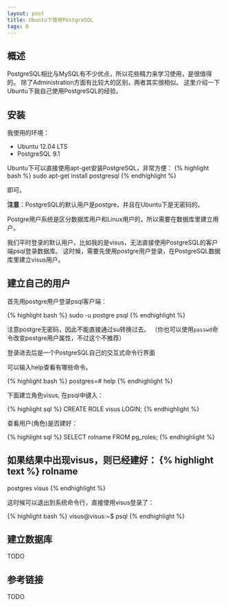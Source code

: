 ```yaml
---
layout: post
title: Ubuntu下使用PostgreSQL
tags: D
---
```


## 概述

PostgreSQL相比与MySQL有不少优点，所以花些精力来学习使用，是很值得的。
除了Administration方面有比较大的区别，两者其实很相似。
这里介绍一下Ubuntu下我自己使用PostgreSQL的经验。 

<p class="title" id="installation"></p>

## 安装

我使用的环境：

* Ubuntu 12.04 LTS
* PostgreSQL 9.1

Ubuntu下可以直接使用apt-get安装PostgreSQL，非常方便：
{% highlight bash %}
sudo apt-get install postgresql
{% endhighlight %}

即可。

**注意**：PostgreSQL的默认用户是postgre，并且在Ubuntu下是无密码的。

Postgre用户系统是区分数据库用户和Linux用户的，所以需要在数据库里建立用户。

我们平时登录的默认用户，比如我的是visus，无法直接使用PostgreSQL的客户端psql登录数据库。
这时候，需要先使用postgre用户登录，在PostgreSQL数据库里建立visus用户。

## 建立自己的用户

首先用postgre用户登录psql客户端：

{% highlight bash %}
sudo -u postgre psql
{% endhighlight %}

注意postgre无密码，因此不能直接通过su转换过去。
（你也可以使用`passwd`命令改变postgre用户属性，不过这个不推荐）

登录进去后是一个PostgreSQL自己的交互式命令行界面

可以输入help查看有哪些命令。

{% highlight bash %}
postgres=# help
{% endhighlight %}

下面建立角色visus, 在psql中键入：

{% highlight sql %}
CREATE ROLE visus LOGIN;
{% endhighlight %}

查看用户(角色)是否建好：

{% highlight sql %}
SELECT rolname FROM pg_roles;
{% endhighlight %} <!--_-->

如果结果中出现visus，则已经建好：
{% highlight text %}
rolname
----------
postgres
visus
{% endhighlight %}

这时候可以退出到系统命令行，直接使用visus登录了：

{% highlight bash %}
visus@visus:~$ psql
{% endhighlight %}

<a id="create-db"><!----></a>

## 建立数据库

TODO


## 参考链接

TODO










